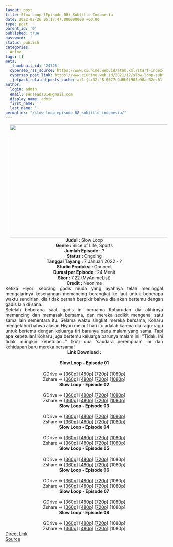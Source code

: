 ```yaml
---
layout: post
title: Slow Loop (Episode 08) Subtitle Indonesia
date: 2022-02-26 05:17:47.000000000 +00:00
type: post
parent_id: '0'
published: true
password: ''
status: publish
categories:
- Anime
tags: []
meta:
  _thumbnail_id: '24725'
  cyberseo_rss_source: https://www.ciunime.web.id/atom.xml?start-index=1
  cyberseo_post_link: https://www.ciunime.web.id/2021/12/slow-loop-subtitle-indonesia.html
  _jetpack_related_posts_cache: a:1:{s:32:"8f6677c9d6b0f903e98ad32ec61f8deb";a:2:{s:7:"expires";i:1657962819;s:7:"payload";a:3:{i:0;a:1:{s:2:"id";i:25149;}i:1;a:1:{s:2:"id";i:25038;}i:2;a:1:{s:2:"id";i:25466;}}}}
author:
  login: admin
  email: senseads014@gmail.com
  display_name: admin
  first_name: ''
  last_name: ''
permalink: "/slow-loop-episode-08-subtitle-indonesia/"
---
```

<div class="separator" style="clear: both; text-align: center;"><a href="https://blogger.googleusercontent.com/img/a/AVvXsEjWjlbIG0ePVz8yBCxhIMz4fIR4FqL7wUf-ZMUYjVLGHO_KXgRg75A5jCoj7pbdNLlOp0FvcXLt_WDTkKppexVBeW_tsH7JZ3s7Kd-Bv7oao_eqoE7Bd3AkAc2SsSKfK2JElGWXRafy61TUP5fYUqSpb3kZ_RGUrJu_Tgx_pCqvUcJHKmaUpVPR9xOl=s1280" style="margin-left: 1em; margin-right: 1em;"><img border="0" data-original-height="720" data-original-width="1280" height="360" src="{{ site.baseurl }}/assets/2022/02/AVvXsEjWjlbIG0ePVz8yBCxhIMz4fIR4FqL7wUf-ZMUYjVLGHO_KXgRg75A5jCoj7pbdNLlOp0FvcXLt_WDTkKppexVBeW_tsH7JZ3s7Kd-Bv7oao_eqoE7Bd3AkAc2SsSKfK2JElGWXRafy61TUP5fYUqSpb3kZ_RGUrJu_Tgx_pCqvUcJHKmaUpVPR9xOl=w640-h360" width="640" /></a></div>
<div class="separator" style="clear: both; text-align: center;"></div>
<div style="text-align: center;"><b>Judul</b><b><b> </b>:</b> Slow Loop</div>
<div style="text-align: center;"><b><b>Genre :</b></b> Slice of Life, Sports</div>
<div style="text-align: center;"><b>Jumlah Episode :</b> ?<br /><b>Status :&nbsp;</b>Ongoing<br /><b>Tanggal Tayang :</b> 7 Januari 2022 - ?<br /><b>Studio Produksi :</b>&nbsp;Connect<br /><b>Durasi per Episode :</b> 24 Menit</div>
<div style="text-align: center;"><b>Skor :</b> 7.22 (MyAnimeList)</div>
<div style="text-align: center;"><b>Credit :</b>&nbsp;Neonime</div>
<div style="text-align: center;"></div>
<div style="text-align: justify;">
<div>Ketika Hiyori⁠ seorang gadis muda yang ayahnya telah meninggal mengajarinya kesenangan memancing⁠ berangkat ke laut untuk beberapa waktu sendirian, dia tidak pernah berpikir bahwa dia akan bertemu dengan gadis lain di sana.</div>
<div></div>
<div>Setelah beberapa saat, gadis ini⁠ bernama Koharu⁠dan dia akhirnya memancing dan memasak bersama, dan mereka sedikit mengenal satu sama lain sementara itu. Selama waktu singkat mereka bersama, Koharu mengetahui bahwa alasan Hiyori melaut hari itu adalah karena dia ragu-ragu untuk bertemu dengan keluarga tiri barunya pada malam yang sama. Tapi apa kebetulan! Koharu juga bertemu keluarga barunya malam ini! "Tidak. Ini tidak mungkin kebetulan..." Ikuti dua 'saudara perempuan' ini dan kehidupan baru mereka bersama!</div>
</div>
<div style="text-align: justify;"></div>
<div style="text-align: justify;"></div>
<div style="text-align: center;">
<div style="text-align: center;">
<div style="text-align: left;">
<div style="text-align: center;"><b>Link Download :</b></div>
<div style="text-align: center;"><b><br /></b></div>
<div style="text-align: center;"><span style="text-align: left;"><b>Slow Loop&nbsp;</b></span><b>- Episode 01</b></div>
<div style="text-align: center;"><b><br /></b></div>
<div style="text-align: center;">GDrive =&gt; [<a href="https://www.mp4upload.com/v3mp546uooxt" target="_blank" rel="noopener">360p</a>] [<a href="https://acefile.co/f/64682343/neonime_slow-loop-01-480p-zip" target="_blank" rel="noopener">480p</a>] [<a href="https://acefile.co/f/64682554/neonime_slow-loop-01-720p-zip" target="_blank" rel="noopener">720p</a>] [<a href="https://acefile.co/f/64682883/neonime_slow-loop-01-1080p-zip" target="_blank" rel="noopener">1080p</a>]</div>
<div style="text-align: center;">Zshare =&gt; [<a href="https://www65.zippyshare.com/v/Qli0nGiq/file.html" target="_blank" rel="noopener">360p</a>] [<a href="https://www48.zippyshare.com/v/PO12JA4f/file.html" target="_blank" rel="noopener">480p</a>] [<a href="https://www49.zippyshare.com/v/ertYYAzT/file.html" target="_blank" rel="noopener">720p</a>] [<a href="https://www44.zippyshare.com/v/TDlP4yjC/file.html" target="_blank" rel="noopener">1080p</a>]</div>
<div style="text-align: center;"></div>
<div style="text-align: center;">
<div><span style="text-align: left;"><b>Slow Loop&nbsp;</b></span><b>- Episode 02</b></div>
<div><b><br /></b></div>
<div>GDrive =&gt; [<a href="https://www.mp4upload.com/8zl6c2505ytg" target="_blank" rel="noopener">360p</a>] [<a href="https://acefile.co/f/65301833/neonime_slow-loop-02-480p-zip" target="_blank" rel="noopener">480p</a>] [<a href="https://acefile.co/f/65302012/neonime_slow-loop-02-720p-zip" target="_blank" rel="noopener">720p</a>] [<a href="https://acefile.co/f/65302239/neonime_slow-loop-02-1080p-zip" target="_blank" rel="noopener">1080p</a>]</div>
<div>Zshare =&gt; [<a href="https://www51.zippyshare.com/v/tTEIxCLb/file.html" target="_blank" rel="noopener">360p</a>] [<a href="https://www46.zippyshare.com/v/qS6Lm626/file.html" target="_blank" rel="noopener">480p</a>] [<a href="https://www40.zippyshare.com/v/f2ZIPsUi/file.html" target="_blank" rel="noopener">720p</a>] [<a href="https://www42.zippyshare.com/v/ANQ7cpfM/file.html" target="_blank" rel="noopener">1080p</a>]</div>
<div></div>
<div>
<div><span style="text-align: left;"><b>Slow Loop&nbsp;</b></span><b>- Episode 03</b></div>
<div><b><br /></b></div>
<div>GDrive =&gt; [<a href="https://www.mp4upload.com/cxvqaek3ras7" target="_blank" rel="noopener">360p</a>] [<a href="https://acefile.co/f/65942811/neonime_slow-loop-03-480p-zip" target="_blank" rel="noopener">480p</a>] [<a href="https://acefile.co/f/65942788/neonime_slow-loop-03-720p-zip" target="_blank" rel="noopener">720p</a>] [<a href="https://acefile.co/f/65942873/neonime_slow-loop-03-1080p-zip" target="_blank" rel="noopener">1080p</a>]</div>
<div>Zshare =&gt; [<a href="https://www119.zippyshare.com/v/StkSpgXT/file.html" target="_blank" rel="noopener">360p</a>] [<a href="https://www53.zippyshare.com/v/9lW89GpU/file.html" target="_blank" rel="noopener">480p</a>] [<a href="https://www49.zippyshare.com/v/RgsSs9of/file.html" target="_blank" rel="noopener">720p</a>] [<a href="https://www103.zippyshare.com/v/XixnnxWh/file.html" target="_blank" rel="noopener">1080p</a>]</div>
</div>
<div></div>
<div>
<div><span style="text-align: left;"><b>Slow Loop&nbsp;</b></span><b>- Episode 04</b></div>
<div><b><br /></b></div>
<div>GDrive =&gt; [<a href="https://www.mp4upload.com/3npgizu44s38" target="_blank" rel="noopener">360p</a>] [<a href="https://acefile.co/f/66521730/doronime-id-slow-loop-04-480p-mkv" target="_blank" rel="noopener">480p</a>] [<a href="https://acefile.co/f/66521723/doronime-id-slow-loop-04-720p-mkv" target="_blank" rel="noopener">720p</a>] [<a href="https://acefile.co/f/66521727/doronime-id-slow-loop-04-1080p-mkv" target="_blank" rel="noopener">1080p</a>]</div>
<div>Zshare =&gt; [<a href="https://www120.zippyshare.com/v/j1LkiZzb/file.html" target="_blank" rel="noopener">360p</a>] [<a href="https://www2.zippyshare.com/v/Bz6i4PoI/file.html" target="_blank" rel="noopener">480p</a>] [<a href="https://www69.zippyshare.com/v/brupx3II/file.html" target="_blank" rel="noopener">720p</a>] [<a href="https://www80.zippyshare.com/v/ByMYbLpp/file.html" target="_blank" rel="noopener">1080p</a>]</div>
</div>
<div></div>
<div>
<div><span style="text-align: left;"><b>Slow Loop&nbsp;</b></span><b>- Episode 05</b></div>
<div><b><br /></b></div>
<div>GDrive =&gt; [<a href="https://www.mp4upload.com/uk44vx35ibam" target="_blank" rel="noopener">360p</a>] [<a href="https://www.mp4upload.com/rv3iasl81nwu" target="_blank" rel="noopener">480p</a>] [<a href="https://www.mp4upload.com/p56yaqs2y0tl" target="_blank" rel="noopener">720p</a>] [1080p]</div>
<div>Zshare =&gt; [<a href="https://www21.zippyshare.com/v/VTaWUzda/file.html" target="_blank" rel="noopener">360p</a>] [<a href="https://www86.zippyshare.com/v/lky0fwPZ/file.html" target="_blank" rel="noopener">480p</a>] [<a href="https://www9.zippyshare.com/v/iVri2WxL/file.html" target="_blank" rel="noopener">720p</a>] [1080p]</div>
</div>
<div></div>
<div>
<div><span style="text-align: left;"><b>Slow Loop&nbsp;</b></span><b>- Episode 06</b></div>
<div><b><br /></b></div>
<div>GDrive =&gt; [<a href="https://www.mp4upload.com/kwz47d8is913" target="_blank" rel="noopener">360p</a>] [<a href="https://www.mp4upload.com/ujep355m3aty" target="_blank" rel="noopener">480p</a>] [<a href="https://www.mp4upload.com/7xw8cl1agg6r" target="_blank" rel="noopener">720p</a>] [1080p]</div>
<div>Zshare =&gt; [<a href="https://www56.zippyshare.com/v/BN97U2ep/file.html" target="_blank" rel="noopener">360p</a>] [<a href="https://www56.zippyshare.com/v/Xw0JL0me/file.html" target="_blank" rel="noopener">480p</a>] [<a href="https://www56.zippyshare.com/v/9DcoSrGK/file.html" target="_blank" rel="noopener">720p</a>] [1080p]</div>
</div>
<div></div>
<div>
<div><span style="text-align: left;"><b>Slow Loop&nbsp;</b></span><b>- Episode 07</b></div>
<div><b><br /></b></div>
<div>GDrive =&gt; [<a href="https://www.mp4upload.com/qfmy8attvbo3" target="_blank" rel="noopener">360p</a>] [<a href="https://www.mp4upload.com/cagj608ntgqb" target="_blank" rel="noopener">480p</a>] [<a href="https://www.mp4upload.com/hwpox5fotrt4" target="_blank" rel="noopener">720p</a>] [1080p]</div>
<div>Zshare =&gt; [<a href="https://www35.zippyshare.com/v/X7V6a111/file.html" target="_blank" rel="noopener">360p</a>] [<a href="https://www35.zippyshare.com/v/Ge5lBjpA/file.html" target="_blank" rel="noopener">480p</a>] [<a href="https://www35.zippyshare.com/v/rYaPAPSW/file.html" target="_blank" rel="noopener">720p</a>] [1080p]</div>
</div>
<div></div>
<div>
<div><span style="text-align: left;"><b>Slow Loop&nbsp;</b></span><b>- Episode 08</b></div>
<div><b><br /></b></div>
<div>GDrive =&gt; [<a href="http://www.solidfiles.com/v/LKB533w56xMxK" target="_blank" rel="noopener">360p</a>] [<a href="http://www.solidfiles.com/v/78mpAAKWWRVkz" target="_blank" rel="noopener">480p</a>] [<a href="http://www.solidfiles.com/v/GW2Ge8kNgLG3M" target="_blank" rel="noopener">720p</a>] [1080p]</div>
<div>Zshare =&gt; [<a href="https://www93.zippyshare.com/v/s02DYVxo/file.html" target="_blank" rel="noopener">360p</a>] [<a href="https://www93.zippyshare.com/v/sggJbat9/file.html" target="_blank" rel="noopener">480p</a>] [<a href="https://www93.zippyshare.com/v/r42c2JHR/file.html" target="_blank" rel="noopener">720p</a>] [1080p]</div>
</div>
</div>
</div>
</div>
</div>
<link rel="stylesheet" href="https://cdnjs.cloudflare.com/ajax/libs/font-awesome/4.7.0/css/font-awesome.min.css" />
<div class="divbtn"> <a href="https://handymansurrender.com/fihup8buzv?key=94550f7ce39444073321dde3b8782f97" class="btn"><i class="fa fa-download"></i> Direct Link</a> <br /><a href="https://www.ciunime.web.id/2021/12/slow-loop-subtitle-indonesia.html">Source</a> </div>
